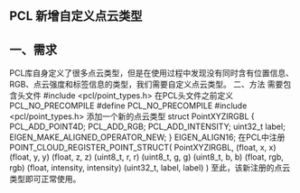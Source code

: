 ## PCL 新增自定义点云类型

## 一、需求

PCL库自身定义了很多点云类型，但是在使用过程中发现没有同时含有位置信息、RGB、点云强度和标签信息的类型，我们需要自定义点云类型。
二、方法
需要包含头文件
#include <pcl/point_types.h>
在PCL头文件之前定义 PCL_NO_PRECOMPILE
#define PCL_NO_PRECOMPILE
#include <pcl/point_types.h>
添加一个新的点云类型
struct PointXYZIRGBL {
    PCL_ADD_POINT4D;
    PCL_ADD_RGB;
    PCL_ADD_INTENSITY;
 uint32_t label;
 	EIGEN_MAKE_ALIGNED_OPERATOR_NEW;
} EIGEN_ALIGN16;
在PCL中注册
POINT_CLOUD_REGISTER_POINT_STRUCT(
PointXYZIRGBL,
(float, x, x)
(float, y, y)
(float, z, z)
(uint8_t, r, r)
(uint8_t, g, g)
(uint8_t, b, b)
(float, rgb, rgb)
(float, intensity, intensity)
(uint32_t, label, label)
)
至此，该新注册的点云类型即可正常使用。
